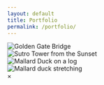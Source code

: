 ```yaml
---
layout: default
title: Portfolio
permalink: /portfolio/
---
```

<div class="image-container">
  <img src="/assets/images/IMG_1175.jpg" alt="Golden Gate Bridge"onclick="openModal(this)">
</div>

<div class="image-container">
  <img src="/assets/images/IMG_1044.jpg" alt="Sutro Tower from the Sunset"onclick="openModal(this)">
</div>

<div class="image-container">
  <img src="/assets/images/IMG_1120.jpg" alt="Mallard Duck on a log"onclick="openModal(this)">
</div>

<div class="image-container">
  <img src="/assets/images/IMG_1060.jpg" alt="Mallard duck stretching"onclick="openModal(this)">
</div>

<div id="imageModal" class="modal" onclick="closeModal()">
  <span class="close">&times;</span>
  <img class="modal-content" id="modalImage">
</div>

